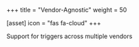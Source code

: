 +++
title = "Vendor-Agnostic"
weight = 50

[asset]
  icon = "fas fa-cloud"
+++

Support for triggers across multiple vendors